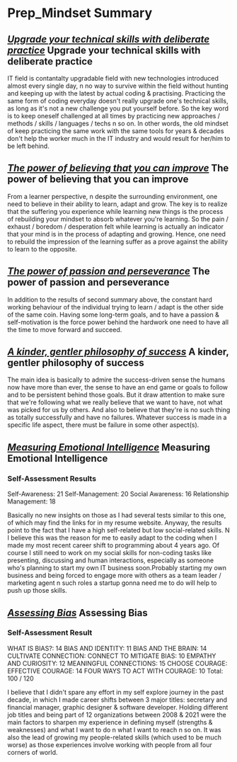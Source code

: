 # Prep_Mindset Summary

## *[Upgrade your technical skills with deliberate practice](https://web.archive.org/web/20160616225417/http://www.happybearsoftware.com/upgrade-your-technical-skills-with-deliberate-practice)* Upgrade your technical skills with deliberate practice

IT field is contantalty upgradable field with new technologies introduced almost every single day, n no way to survive within the field without hunting and keeping up with the latest by actual coding & practising. Practicing the same form of coding everyday doesn't really upgrade one's technical skills, as long as it's not a new challenge you put yourself before. So the key word is to keep oneself challenged at all times by practicing new approaches / methods / skills / languages / techs n so on. In other words, the old mindset of keep practicing the same work with the same tools for years & decades don't help the worker much in the IT industry and would result for her/him to be left behind.

## *[The power of believing that you can improve](https://www.ted.com/talks/carol_dweck_the_power_of_believing_that_you_can_improve?language=en)* The power of believing that you can improve

From a learner perspective, n despite the surrounding environment, one need to believe in their ability to learn, adapt and grow. The key is to realize that the suffering you experience while learning new things is the process of rebuilding your mindset to absorb whatever you're learning. So the pain / exhaust / boredom / desperation felt while learning is actually an indicator that your mind is in the process of adapting and growing. Hence, one need to rebuild the impression of the learning suffer as a prove against the ability to learn to the opposite.

## *[The power of passion and perseverance](https://www.ted.com/talks/angela_lee_duckworth_grit_the_power_of_passion_and_perseverance)* The power of passion and perseverance

In addition to the results of second summary above, the constant hard working behaviour of the individual trying to learn / adapt is the other side of the same coin. Having some long-term goals, and to have a passion & self-motivation is the force power behind the hardwork one need to have all the time to move forward and succeed.

## *[A kinder, gentler philosophy of success](https://www.ted.com/talks/alain_de_botton_a_kinder_gentler_philosophy_of_success)* A kinder, gentler philosophy of success

The main idea is basically to admire the success-driven sense the humans now have more than ever, the sense to have an end game or goals to follow and to be persistent behind those goals. But it draw attention to make sure that we're following what we really believe that we want to have, not what was picked for us by others. And also to believe that they're is no such thing as totally successfully and have no failures. Whatever success is made in a specific life aspect, there must be failure in some other aspect(s).

## *[Measuring Emotional Intelligence](https://codefellows.github.io/common_curriculum/career_coaching/201/emotional-intelligence-assessment.pdf)* Measuring Emotional Intelligence

### Self-Assessment Results

Self-Awareness: 21
Self-Management: 20
Social Awareness: 16
Relationship Management: 18

Basically no new insights on those as I had several tests similar to this one, of which may find the links for in my resume website. Anyway, the results point to the fact that I have a high self-related but low social-related skills. N I believe this was the reason for me to easily adapt to the coding when I made my most recent career shift to programming about 4 years ago. Of course I still need to work on my social skills for non-coding tasks like presenting, discussing and human interactions, especially as someone who's planning to start my own IT business soon.Probably starting my own business and being forced to engage more with others as a team leader / marketing agent n such roles a startup gonna need me to do will help to push up those skills.

## *[Assessing Bias](https://codefellows.github.io/common_curriculum/career_coaching/301/bias-assessment.pdf)* Assessing Bias

### Self-Assessment Result

WHAT IS BIAS?: 14
BIAS AND IDENTITY: 11
BIAS AND THE BRAIN: 14
CULTIVATE CONNECTION: CONNECT TO MITIGATE BIAS: 10
EMPATHY AND CURIOSITY: 12
MEANINGFUL CONNECTIONS: 15
CHOOSE COURAGE: EFFECTIVE COURAGE: 14
FOUR WAYS TO ACT WITH COURAGE: 10
Total: 100 / 120

I believe that I didn't spare any effort in my self explore journey in the past decade, in which I made career shifts between 3 major titles: secretary and financial manager, graphic designer & software developer. Holding different job titles and being part of 12 organizations between 2008 & 2021 were the main factors to sharpen my experience in defining myself (strengths & weaknesses) and what I want to do n what I want to reach n so on. It was also the lead of growing my people-related skills (which used to be much worse) as those experiences involve working with people from all four corners of world.
